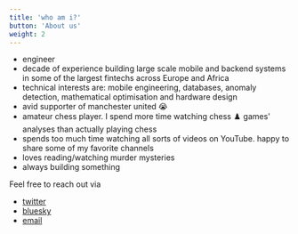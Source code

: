 ```yaml
---
title: 'who am i?'
button: 'About us'
weight: 2
---
```


- engineer
- decade of experience building large scale mobile and backend systems in some of the largest fintechs across Europe and Africa
- technical interests are: mobile engineering, databases, anomaly detection, mathematical optimisation and hardware design
- avid supporter of manchester united 😭
- amateur chess player. I spend more time watching chess ♟️ games' analyses than actually playing chess
- spends too much time watching all sorts of videos on YouTube. happy to share some of my favorite channels
- loves reading/watching murder mysteries
- always building something


Feel free to reach out via
- [twitter](https://x.com/biodunalfet)
- [bluesky](https://bsky.app/profile/fetuga.bsky.social)
- [email](mailto:hamza@fetu.ga)
